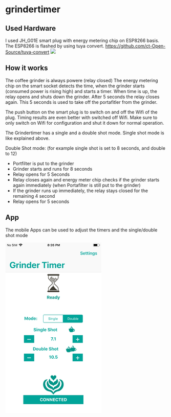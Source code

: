 # grindertimer

## Used Hardware
I used JH_G01E smart plug with energy metering chip on ESP8266 basis.
The ESP8266 is flashed by using tuya convert.
https://github.com/ct-Open-Source/tuya-convert
<img src="https://images-na.ssl-images-amazon.com/images/I/61OKmS467nL._SL1500_.jpg" width="300">


## How it works
The coffee grinder is always powere (relay closed)
The energy metering chip on the smart socket detects the time, when the grinder starts (consumed power is rising high) and starts a timer.
When time is up, the relay opens and shuts down the grinder. After 5 seconds the relay closes again. This 5 seconds is used to take off the portafitler from the grinder.

The push button on the smart plug is to switch on and off the Wifi of the plug. Timing results are even better with switched off Wifi. Make sure to only switch on Wifi for configuration and shut it down for normal operation.

The Grindertimer has a single and a double shot mode.
Single shot mode is like explained above.

Double Shot mode: (for example single shot is set to 8 seconds, and double to 12)
- Portfilter is put to the grinder
- Grinder starts and runs for 8 seconds
- Relay opens for 5 Seconds
- Relay closes again and energy meter chip checks if the grinder starts again immediately (when Portafilter is still put to the grinder)
- If the grinder runs up immediately, the relay stays closed for the remaining 4 second
- Relay opens for 5 seconds

## App
The mobile Apps can be used to adjust the timers and the single/double shot mode


<img src="https://github.com/BastiJoe/grindertimer/blob/master/App_Screenshot.PNG" width="300">
